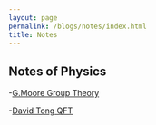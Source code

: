 ```yaml
---
layout: page
permalink: /blogs/notes/index.html
title: Notes
---
```


## Notes of Physics

-[G.Moore Group Theory](https://Peiyuan-Wang.github.io/blogs/notes/GroupTheory)

-[David Tong  QFT](https://Peiyuan-Wang.github.io/blogs/notes/QFT)